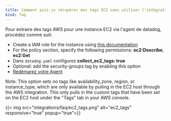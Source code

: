 ```yaml
---
title: Comment puis-je récupérer mes tags EC2 sans utiliser l'intégration AWS?
kind: faq
---
```


Pour extraire des tags AWS pour une instance EC2 via l'agent de datadog, procédez comme suit:

* Create a IAM role for the instance using [this documentation][1]
* For the policy section, specify the following permissions:  **ec2:Describe**, **ec2:Get**
* Dans `datadog.yaml` configurez **collect_ec2_tags: true**
* Optional: add the security-groups tag by enabling this option
* [Redémarez votre Agent][2]

Note:  This option sets no tags like availability_zone, region, or instance_type, which are only available by pulling in the EC2 host through the AWS integration. This only pulls in the custom tags that have been set on the EC2 host under the "Tags" tab in your AWS console.

{{< img src="integrations/faq/ec2_tags.png" alt="ec2_tags" responsive="true" popup="true">}}

[1]: http://docs.aws.amazon.com/AWSEC2/latest/UserGuide/iam-roles-for-amazon-ec2.html
[2]: /agent/faq/agent-commands/#start-stop-restart-the-agent

